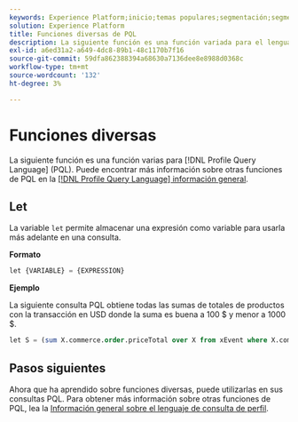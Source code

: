 ```yaml
---
keywords: Experience Platform;inicio;temas populares;segmentación;segmentación;servicio de segmentación;pql;PQL;lenguaje de consulta de perfil;funciones varias;misc;
solution: Experience Platform
title: Funciones diversas de PQL
description: La siguiente función es una función variada para el lenguaje de consulta de perfil (PQL).
exl-id: a6ed31a2-a649-4dc8-89b1-48c1170b7f16
source-git-commit: 59dfa862388394a68630a7136dee8e8988d0368c
workflow-type: tm+mt
source-wordcount: '132'
ht-degree: 3%

---
```


# Funciones diversas

La siguiente función es una función varias para [!DNL Profile Query Language] (PQL). Puede encontrar más información sobre otras funciones de PQL en la [[!DNL Profile Query Language] información general](./overview.md).

## Let

La variable `let` permite almacenar una expresión como variable para usarla más adelante en una consulta.

**Formato**

```sql
let {VARIABLE} = {EXPRESSION}
```

**Ejemplo**

La siguiente consulta PQL obtiene todas las sumas de totales de productos con la transacción en USD donde la suma es buena a 100 $ y menor a 1000 $.

```sql
let S = (sum X.commerce.order.priceTotal over X from xEvent where X.commerce.order.currencyCode = "USD") in (S > 100 and S < 1000)
```

## Pasos siguientes

Ahora que ha aprendido sobre funciones diversas, puede utilizarlas en sus consultas PQL. Para obtener más información sobre otras funciones de PQL, lea la [Información general sobre el lenguaje de consulta de perfil](./overview.md).
